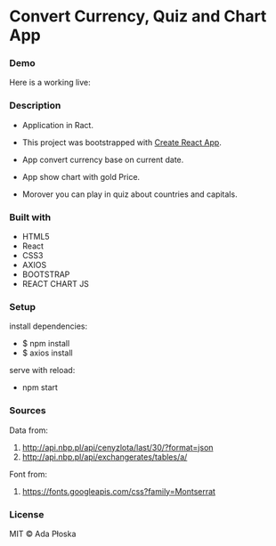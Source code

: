 # Convert Currency, Quiz and Chart App

### Demo
Here is a working live:

### Description

* Application in Ract.
* This project was bootstrapped with [Create React App](https://github.com/facebookincubator/create-react-app).

* App convert currency base on current date.
* App show chart with gold Price.
* Morover you can play in quiz about countries and capitals.

###  Built with

* HTML5
* React
* CSS3
* AXIOS
* BOOTSTRAP
* REACT CHART JS

###  Setup

install dependencies:
* $ npm install
* $ axios install

serve with reload:
* npm start

###  Sources

Data from:

1. http://api.nbp.pl/api/cenyzlota/last/30/?format=json
2. http://api.nbp.pl/api/exchangerates/tables/a/

Font from:

1. https://fonts.googleapis.com/css?family=Montserrat

###  License
MIT © Ada Płoska
